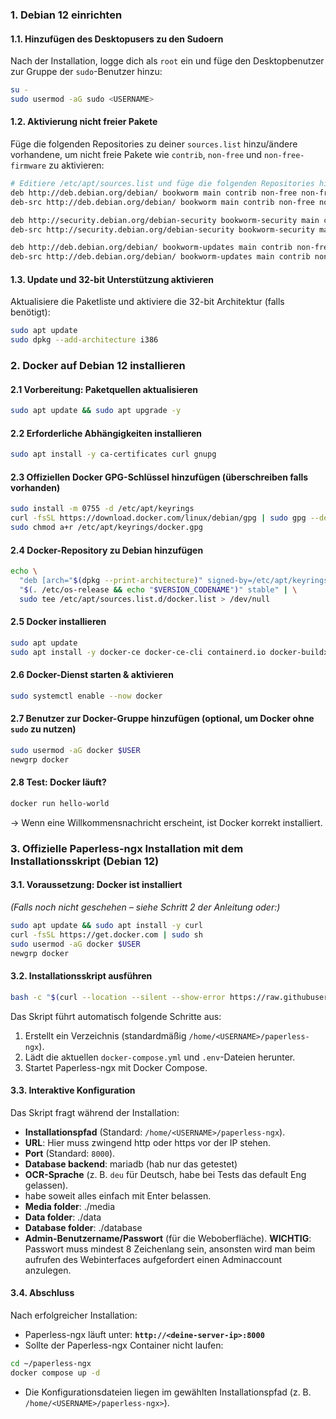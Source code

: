 ### **1. Debian 12 einrichten**

#### 1.1. Hinzufügen des Desktopusers zu den Sudoern
Nach der Installation, logge dich als `root` ein und füge den Desktopbenutzer zur Gruppe der `sudo`-Benutzer hinzu:
```bash
su -
sudo usermod -aG sudo <USERNAME>
```

#### 1.2. Aktivierung nicht freier Pakete
Füge die folgenden Repositories zu deiner `sources.list` hinzu/ändere vorhandene, um nicht freie Pakete wie `contrib`, `non-free` und `non-free-firmware` zu aktivieren:
```bash
# Editiere /etc/apt/sources.list und füge die folgenden Repositories hinzu/ändere vorhandene
deb http://deb.debian.org/debian/ bookworm main contrib non-free non-free-firmware
deb-src http://deb.debian.org/debian/ bookworm main contrib non-free non-free-firmware

deb http://security.debian.org/debian-security bookworm-security main contrib non-free non-free-firmware
deb-src http://security.debian.org/debian-security bookworm-security main contrib non-free non-free-firmware

deb http://deb.debian.org/debian/ bookworm-updates main contrib non-free non-free-firmware
deb-src http://deb.debian.org/debian/ bookworm-updates main contrib non-free non-free-firmware
```

#### 1.3. Update und 32-bit Unterstützung aktivieren
Aktualisiere die Paketliste und aktiviere die 32-bit Architektur (falls benötigt):
```bash
sudo apt update
sudo dpkg --add-architecture i386
```


### **2. Docker auf Debian 12 installieren**

#### **2.1 Vorbereitung: Paketquellen aktualisieren**
```bash
sudo apt update && sudo apt upgrade -y
```

#### **2.2 Erforderliche Abhängigkeiten installieren**
```bash
sudo apt install -y ca-certificates curl gnupg
```

#### **2.3 Offiziellen Docker GPG-Schlüssel hinzufügen** (überschreiben falls vorhanden)
```bash
sudo install -m 0755 -d /etc/apt/keyrings
curl -fsSL https://download.docker.com/linux/debian/gpg | sudo gpg --dearmor -o /etc/apt/keyrings/docker.gpg
sudo chmod a+r /etc/apt/keyrings/docker.gpg
```

#### **2.4 Docker-Repository zu Debian hinzufügen**
```bash
echo \
  "deb [arch="$(dpkg --print-architecture)" signed-by=/etc/apt/keyrings/docker.gpg] https://download.docker.com/linux/debian \
  "$(. /etc/os-release && echo "$VERSION_CODENAME")" stable" | \
  sudo tee /etc/apt/sources.list.d/docker.list > /dev/null
```

#### **2.5 Docker installieren**
```bash
sudo apt update
sudo apt install -y docker-ce docker-ce-cli containerd.io docker-buildx-plugin docker-compose-plugin
```

#### **2.6 Docker-Dienst starten & aktivieren**
```bash
sudo systemctl enable --now docker
```

#### **2.7 Benutzer zur Docker-Gruppe hinzufügen (optional, um Docker ohne `sudo` zu nutzen)**
```bash
sudo usermod -aG docker $USER
newgrp docker
```

#### **2.8 Test: Docker läuft?**
```bash
docker run hello-world
```
→ Wenn eine Willkommensnachricht erscheint, ist Docker korrekt installiert.


### **3. Offizielle Paperless-ngx Installation mit dem Installationsskript (Debian 12)**

#### **3.1. Voraussetzung: Docker ist installiert**
*(Falls noch nicht geschehen – siehe Schritt 2 der Anleitung oder:)*  
```bash
sudo apt update && sudo apt install -y curl
curl -fsSL https://get.docker.com | sudo sh
sudo usermod -aG docker $USER
newgrp docker
```

#### **3.2. Installationsskript ausführen**
```bash
bash -c "$(curl --location --silent --show-error https://raw.githubusercontent.com/paperless-ngx/paperless-ngx/main/install-paperless-ngx.sh)"
```
Das Skript führt automatisch folgende Schritte aus:
1. Erstellt ein Verzeichnis (standardmäßig `/home/<USERNAME>/paperless-ngx`).  
2. Lädt die aktuellen `docker-compose.yml` und `.env`-Dateien herunter.  
3. Startet Paperless-ngx mit Docker Compose.  

#### **3.3. Interaktive Konfiguration**
Das Skript fragt während der Installation:
- **Installationspfad** (Standard: `/home/<USERNAME>/paperless-ngx`).  
- **URL**: Hier muss zwingend http oder https vor der IP stehen.
- **Port** (Standard: `8000`).  
- **Database backend**: mariadb (hab nur das getestet)
- **OCR-Sprache** (z. B. `deu` für Deutsch, habe bei Tests das default Eng gelassen).  
- habe soweit alles einfach mit Enter belassen.
- **Media folder**: ./media 
- **Data folder**: ./data
- **Database folder**: ./database
- **Admin-Benutzername/Passwort** (für die Weboberfläche). **WICHTIG**: Passwort muss mindest 8 Zeichenlang sein, ansonsten wird man beim aufrufen des Webinterfaces aufgefordert einen Adminaccount anzulegen.

#### **3.4. Abschluss**
Nach erfolgreicher Installation:
- Paperless-ngx läuft unter: **`http://<deine-server-ip>:8000`**
- Sollte der Paperless-ngx Container nicht laufen:
```bash
cd ~/paperless-ngx
docker compose up -d
```
- Die Konfigurationsdateien liegen im gewählten Installationspfad (z. B. `/home/<USERNAME>/paperless-ngx>`).  
